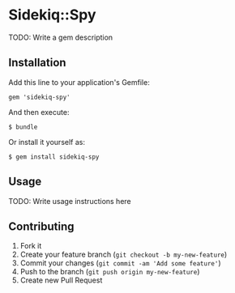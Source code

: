 # Sidekiq::Spy

TODO: Write a gem description

## Installation

Add this line to your application's Gemfile:

    gem 'sidekiq-spy'

And then execute:

    $ bundle

Or install it yourself as:

    $ gem install sidekiq-spy

## Usage

TODO: Write usage instructions here

## Contributing

1. Fork it
2. Create your feature branch (`git checkout -b my-new-feature`)
3. Commit your changes (`git commit -am 'Add some feature'`)
4. Push to the branch (`git push origin my-new-feature`)
5. Create new Pull Request

